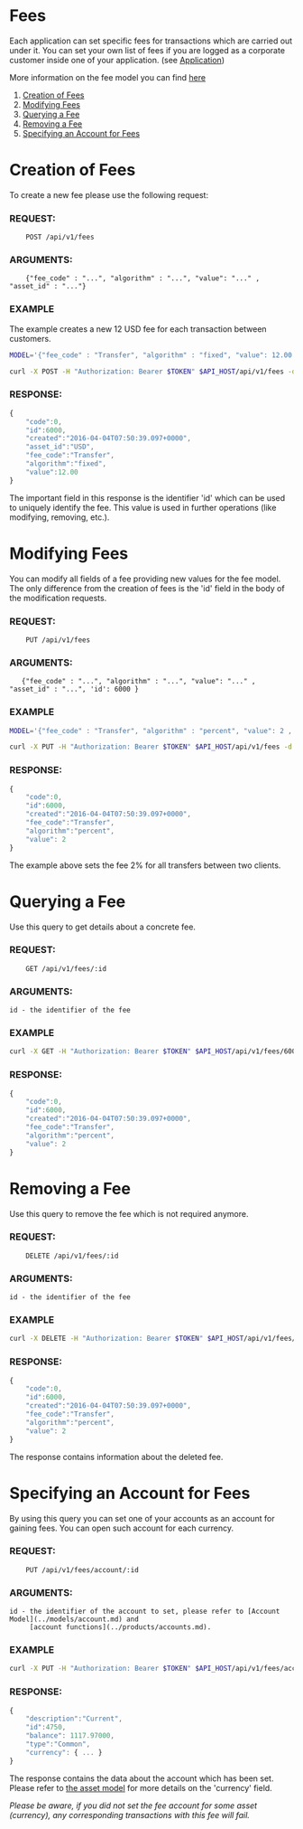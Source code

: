 # Fees

Each application can set specific fees for transactions which are carried out under it. You can set your
own list of fees if you are logged as a corporate customer inside one of your application.
(see [Application](./registration.md))

More information on the fee model you can find [here](../models/fee.md)


1. [Creation of Fees](#creation-of-fees)
2. [Modifying Fees](#modifying-fees)
3. [Querying a Fee](#querying-a-fee)
4. [Removing a Fee](#removing-a-fee)
5. [Specifying an Account for Fees](#specifying-an-account-for-fees)


# Creation of Fees

To create a new fee please use the following request:

### REQUEST:
```
    POST /api/v1/fees
```    
### ARGUMENTS:

```
    {"fee_code" : "...", "algorithm" : "...", "value": "..." , "asset_id" : "..."}
```

### EXAMPLE

The example creates a new 12 USD fee for each transaction between customers.

```bash
MODEL='{"fee_code" : "Transfer", "algorithm" : "fixed", "value": 12.00 , "asset_id" : "USD"}'

curl -X POST -H "Authorization: Bearer $TOKEN" $API_HOST/api/v1/fees -d $MODEL
```

### RESPONSE:

```javascript
{
    "code":0,
    "id":6000,
    "created":"2016-04-04T07:50:39.097+0000",
    "asset_id":"USD",
    "fee_code":"Transfer",
    "algorithm":"fixed",
    "value":12.00
}
```

The important field in this response is the identifier 'id' which can be used to uniquely identify the fee.
This value is used in further operations (like modifying, removing, etc.).


# Modifying Fees

You can modify all fields of a fee providing new values for the fee model. The only difference from the creation of
fees is the 'id' field in the body of the modification requests.

### REQUEST:
```
    PUT /api/v1/fees
```
### ARGUMENTS:

```
   {"fee_code" : "...", "algorithm" : "...", "value": "..." , "asset_id" : "...", 'id': 6000 }
```

### EXAMPLE

```bash
MODEL='{"fee_code" : "Transfer", "algorithm" : "percent", "value": 2 , "id" : 6000 }'

curl -X PUT -H "Authorization: Bearer $TOKEN" $API_HOST/api/v1/fees -d $MODEL
```

### RESPONSE:

```javascript
{
    "code":0,
    "id":6000,
    "created":"2016-04-04T07:50:39.097+0000",
    "fee_code":"Transfer",
    "algorithm":"percent",
    "value": 2
}
```

The example above sets the fee 2% for all transfers between two clients.


# Querying a Fee

Use this query to get details about a concrete fee.

### REQUEST:
```
    GET /api/v1/fees/:id
```    
### ARGUMENTS:

    id - the identifier of the fee

### EXAMPLE

```bash
curl -X GET -H "Authorization: Bearer $TOKEN" $API_HOST/api/v1/fees/6000
```

### RESPONSE:

```javascript
{
    "code":0,
    "id":6000,
    "created":"2016-04-04T07:50:39.097+0000",
    "fee_code":"Transfer",
    "algorithm":"percent",
    "value": 2
}
```


# Removing a Fee

Use this query to remove the fee which is not required anymore.

### REQUEST:
```
    DELETE /api/v1/fees/:id
```    
### ARGUMENTS:

    id - the identifier of the fee

### EXAMPLE

```bash
curl -X DELETE -H "Authorization: Bearer $TOKEN" $API_HOST/api/v1/fees/6000
```

### RESPONSE:

```javascript
{
    "code":0,
    "id":6000,
    "created":"2016-04-04T07:50:39.097+0000",
    "fee_code":"Transfer",
    "algorithm":"percent",
    "value": 2
}
```

The response contains information about the deleted fee.

# Specifying an Account for Fees

By using this query you can set one of your accounts as an account for gaining fees. You can open such account
for each currency.

### REQUEST:
```
    PUT /api/v1/fees/account/:id
```
### ARGUMENTS:

    id - the identifier of the account to set, please refer to [Account Model](../models/account.md) and
         [account functions](../products/accounts.md).

### EXAMPLE

```bash
curl -X PUT -H "Authorization: Bearer $TOKEN" $API_HOST/api/v1/fees/account/4750
```

### RESPONSE:

```javascript
{
    "description":"Current", 
    "id":4750,
    "balance": 1117.97000, 
    "type":"Common", 
    "currency": { ... }
}
```

The response contains the data about the account which has been set. Please refer to [the asset model](../models/asset.md)
for more details on the 'currency' field. 

*Please be aware, if you did not set the fee account for some asset (currency), any corresponding transactions with this fee will fail.*
